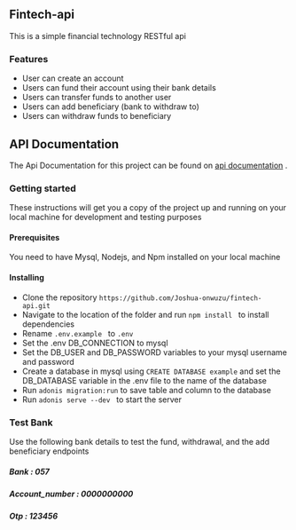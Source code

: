 ## Fintech-api

This is a simple financial technology RESTful api

### Features
* User can create an account
* Users can fund their account using their bank details
* Users can transfer funds to another user
* Users can add beneficiary (bank to withdraw to)
* Users can withdraw funds to beneficiary

## API Documentation
The Api Documentation for this project can be found on [api documentation](https://documenter.getpostman.com/view/17600868/UUxuiV9r) . 

### Getting started
These instructions will get you a copy of the project up and running on your local machine for development and testing purposes

#### Prerequisites
You need to have Mysql, Nodejs, and Npm installed on your local machine

#### Installing
* Clone the repository ```https://github.com/Joshua-onwuzu/fintech-api.git ```
* Navigate to the location of the folder and run ```npm install ``` to install dependencies
* Rename ```.env.example ``` to ```.env ``` 
* Set the .env DB_CONNECTION to mysql
* Set the DB_USER and DB_PASSWORD variables to your mysql username and password
* Create a database in mysql using ``` CREATE DATABASE example ``` and set the DB_DATABASE variable in the .env file to the name of the database
* Run ``` adonis migration:run ``` to save table and column to the database
* Run ```adonis serve --dev ``` to start the server

### Test Bank
Use the following bank details to test the fund, withdrawal, and the add beneficiary endpoints
##### Bank : 057
##### Account_number : 0000000000
##### Otp : 123456


